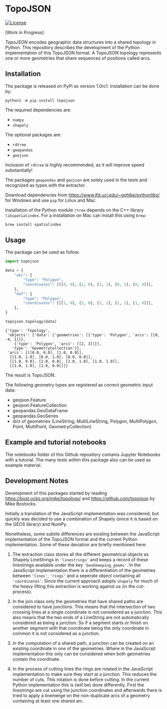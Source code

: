 # TopoJSON

[![License](https://img.shields.io/badge/License-BSD%203--Clause-blue.svg)](https://opensource.org/licenses/BSD-3-Clause)

[Work in Progress]

*TopoJSON* encodes geographic data structures into a shared topology in Python. This repository describes the development of the Python implementation of this TopoJSON format. A TopoJSON topology represents one or more geometries that share sequences of positions called arcs. 


## Installation

The package is released on PyPi as version 1.0rc1. Installation can be done by:

`python3 -m pip install topojson`

The required dependencies are:

- `numpy`
- `shapely`

The optional packages are:

- `rdtree`
- `geopandas`
- `geojson`

Inclusion of `rdtree` is highly recommended, as it will improve speed substantially!

The packages `geopandas` and `geojson` are solely used in the tests and recognized as types with the extractor.

Download dependencies from https://www.lfd.uci.edu/~gohlke/pythonlibs/ for Windows and use `pip` for Linux and Mac.

Installation of the Python module `rtree` depends on the C++ library `libspatialindex`. For a installation on Mac can install this using `brew`:

```bash
brew install spatialindex
```


## Usage

The package can be used as follow:

```python
import topojson

data = {
    "abc": {
        "type": "Polygon",
        "coordinates": [[[0, 0], [1, 0], [1, 1], [0, 1], [0, 0]]],
    },
    "def": {
        "type": "Polygon",
        "coordinates": [[[1, 0], [2, 0], [2, 1], [1, 1], [1, 0]]],
    },
}

topojson.topology(data)
```

    {'type': 'Topology',
     'objects': {'data': {'geometries': [{'type': 'Polygon', 'arcs': [[0, -4, 1]]},
        {'type': 'Polygon', 'arcs': [[2, 3]]}],
       'type': 'GeometryCollection'}},
     'arcs': [[[0.0, 0.0], [1.0, 0.0]],
      [[1.0, 1.0], [0.0, 1.0], [0.0, 0.0]],
      [[1.0, 0.0], [2.0, 0.0], [2.0, 1.0], [1.0, 1.0]],
      [[1.0, 1.0], [1.0, 0.0]]]}


The result is TopoJSON. 

The following geometry types are registered as correct geometric input data:
- geojson.Feature
- geojson.FeatureCollection
- geopandas.GeoDataFrame
- geopandas.GeoSeries
- dict of geometries (LineString, MultiLineString, Polygon, MultiPolygon, Point, MultiPoint, GeometryCollection)

## Example and tutorial notebooks

The notebooks folder of this Github repository contains Jupyter Notebooks with a tutorial. The many tests within this package also can be used as example material.

## Development Notes

Development of this packages started by reading https://bost.ocks.org/mike/topology/ and https://github.com/topojson by Mike Bostocks.

Initially a translation of the JavaScript implementation was considered, but quickly was decided to use a combination of Shapely (since it is based on the GEOS library) and NumPy. 

Nonetheless, some subtile differences are existing between the JavaScript implementation of the TopoJSON format and the current Python implementation. Some of these deviation are briefly mentioned here:

1. The extraction class stores all the different geometrical objects as Shapely LineStrings in `'linestrings'` and keeps a record of these linestrings available under the key `'bookkeeping_geoms'`. In the JavaScript implementation there is a differentiation of the geometries between `'lines'`, `'rings'` and a seperate object containing all `'coordinates'`. Since the current approach adopts `shapely` for much of the heavy lifting this extraction is working against us (in the cut-process).

2. In the join class only the geometries that have shared paths are considered to have junctions. This means that the intersection of two crossing lines at a single coordinate is not considered as a junction. This also means that the two ends of a LineString are not automatically considered as being a junction. So if a segment starts or finish on another segment with that coordinate being the only coordinate in common it is not considered as a junction.

3. In the computation of a shared path, a junction can be created on an existing coordinate in one of the geometries. Where in the JavaScript implementation this only can be considered when both geometries contain the coordinate. 

4. In the process of cutting lines the rings are rotated in the JavaScript implementation to make sure they start at a junction. This reduces the number of cuts. This rotation is done before cutting. In the current Python implementation this is (will be) done differently. First the linestrings are cut using the junction coordinates and afterwards there is tried to apply a linemerge on the non-duplicate arcs of a geometry containing at least one shared arc.
